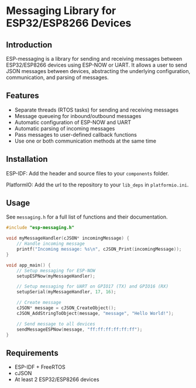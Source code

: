 # Messaging Library for ESP32/ESP8266 Devices

## Introduction

ESP-messaging is a library for sending and receiving messages between ESP32/ESP8266 devices using ESP-NOW or UART. It allows a user to send JSON messages between devices, abstracting the underlying configuration, communication, and parsing of messages.

## Features

- Separate threads (RTOS tasks) for sending and receiving messages
- Message queueing for inbound/outbound messages
- Automatic configuration of ESP-NOW and UART
- Automatic parsing of incoming messages
- Pass messages to user-defined callback functions
- Use one or both communication methods at the same time

## Installation

ESP-IDF: Add the header and source files to your `components` folder.

PlatformIO: Add the url to the repository to your `lib_deps` in `platformio.ini`.

## Usage

See `messaging.h` for a full list of functions and their documentation.

```c
#include "esp-messaging.h"

void myMessageHandler(cJSON* incomingMessage) {
    // Handle incoming message
    printf("Incoming message: %s\n", cJSON_Print(incomingMessage));
}

void app_main() {
    // Setup messaging for ESP-NOW
    setupESPNow(myMessageHandler);

    // Setup messaging for UART on GPIO17 (TX) and GPIO16 (RX)
    setupSerial(myMessageHandler, 17, 16);

    // Create message
    cJSON* message = cJSON_CreateObject();
    cJSON_AddStringToObject(message, "message", "Hello World!");

    // Send message to all devices
    sendMessageESPNow(message, "ff:ff:ff:ff:ff:ff");
}
```

## Requirements

- ESP-IDF + FreeRTOS
- cJSON
- At least 2 ESP32/ESP8266 devices
